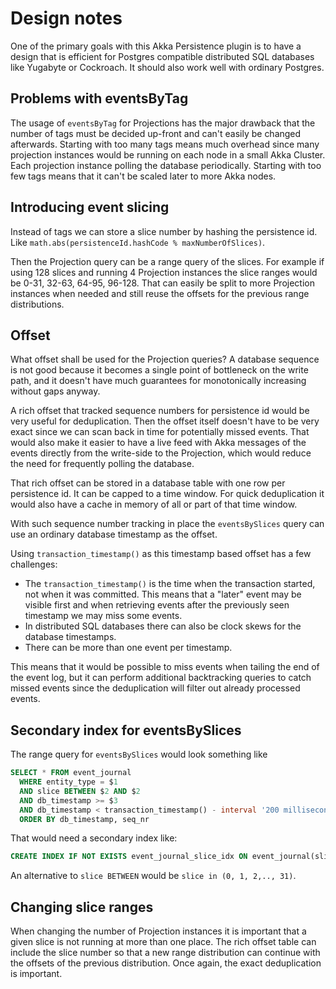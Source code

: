 # Design notes

One of the primary goals with this Akka Persistence plugin is to have a design that is efficient for Postgres compatible distributed SQL databases like Yugabyte or Cockroach. It should also work well with ordinary Postgres.

## Problems with eventsByTag

The usage of `eventsByTag` for Projections has the major drawback that the number of tags must be decided up-front and can't easily be changed afterwards. Starting with too many tags means much overhead since many projection instances would be running on each node in a small Akka Cluster. Each projection instance polling the database periodically. Starting with too few tags means that it can't be scaled later to more Akka nodes.

## Introducing event slicing

Instead of tags we can store a slice number by hashing the persistence id. Like `math.abs(persistenceId.hashCode % maxNumberOfSlices)`.

Then the Projection query can be a range query of the slices. For example if using 128 slices and running 4 Projection instances the slice ranges would be 0-31, 32-63, 64-95, 96-128. That can easily be split to more Projection instances when needed and still reuse the offsets for the previous range distributions.

## Offset

What offset shall be used for the Projection queries? A database sequence is not good because it becomes a single point of bottleneck on the write path, and it doesn't have much guarantees for monotonically increasing without gaps anyway.

A rich offset that tracked sequence numbers for persistence id would be very useful for deduplication. Then the offset itself doesn't have to be very exact since we can scan back in time for potentially missed events. That would also make it easier to have a live feed with Akka messages of the events directly from the write-side to the Projection, which would reduce the need for frequently polling the database.

That rich offset can be stored in a database table with one row per persistence id. It can be capped to a time window. For quick deduplication it would also have a cache in memory of all or part of that time window.

With such sequence number tracking in place the `eventsBySlices` query can use an ordinary database timestamp as the offset.

Using `transaction_timestamp()` as this timestamp based offset has a few challenges:

* The `transaction_timestamp()` is the time when the transaction started, not when it was committed. This means that a "later" event may be visible first and when retrieving events after the previously seen timestamp we may miss some events.
* In distributed SQL databases there can also be clock skews for the database timestamps.
* There can be more than one event per timestamp.

This means that it would be possible to miss events when tailing the end of the event log, but it can perform additional backtracking queries to catch missed events since the deduplication will filter out already processed events.

## Secondary index for eventsBySlices

The range query for `eventsBySlices` would look something like

```sql
SELECT * FROM event_journal
  WHERE entity_type = $1
  AND slice BETWEEN $2 AND $2
  AND db_timestamp >= $3
  AND db_timestamp < transaction_timestamp() - interval '200 milliseconds'
  ORDER BY db_timestamp, seq_nr
```

That would need a secondary index like:

```sql
CREATE INDEX IF NOT EXISTS event_journal_slice_idx ON event_journal(slice, entity_type, db_timestamp)
```

An alternative to `slice BETWEEN` would be `slice in (0, 1, 2,.., 31)`.

## Changing slice ranges

When changing the number of Projection instances it is important that a given slice is not running at more than one place. The rich offset table can include the slice number so that a new range distribution can continue with the offsets of the previous distribution. Once again, the exact deduplication is important.
